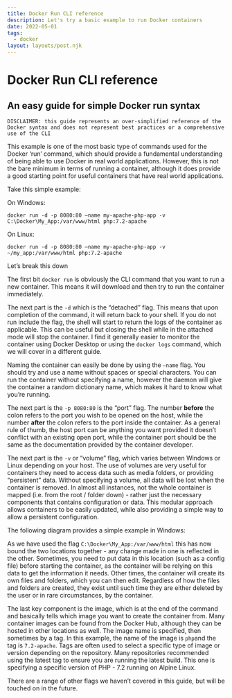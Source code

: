 ```yaml
---
title: Docker Run CLI reference
description: Let's try a basic example to run Docker containers
date: 2022-05-01
tags:
  - docker
layout: layouts/post.njk
---
```


# Docker Run CLI reference

## An easy guide for simple Docker run syntax

`DISCLAIMER: this guide represents an over-simplified reference of the Docker syntax and does not represent best practices or a comprehensive use of the CLI`

This example is one of the most basic type of commands used for the Docker ‘run’ command, which should provide a fundamental understanding of being able to use Docker in real world applications. However, this is not the bare minimum in terms of running a container, although it does provide a good starting point for useful containers that have real world applications. 

Take this simple example:

On Windows:

`docker run -d -p 8080:80 —name my-apache-php-app -v C:\Docker\My_App:/var/www/html php:7.2-apache`

On Linux:

`docker run -d -p 8080:80 —name my-apache-php-app -v ~/my_app:/var/www/html php:7.2-apache`

Let’s break this down

The first bit `docker run` is obviously the CLI command that you want to run a new container. This means it will download and then try to run the container immediately. 

The next part is the `-d` which is the “detached” flag. This means that upon completion of the command, it will return back to your shell. If you do not run include the flag, the shell will start to return the logs of the container as applicable. This can be useful but closing the shell while in the attached mode will stop the container. I find it generally easier to monitor the container using Docker Desktop or using the `docker logs` command, which we will cover in a different guide. 

Naming the container can easily be done by using the `—name` flag. You should try and use a name without spaces or special characters. You can run the container without specifying a name, however the daemon will give the container a random dictionary name, which makes it hard to know what you’re running. 

The next part is the `-p 8080:80` is the “port” flag. The number **before** the colon refers to the port you wish to be opened on the host, while the number **after** the colon refers to the port inside the container. As a general rule of thumb, the host port can be anything you want provided it doesn’t conflict with an existing open port, while the container port should be the same as the documentation provided by the container developer. 

The next part is the `-v` or “volume” flag, which varies between Windows or Linux depending on your host. The use of volumes are very useful for containers they need to access data such as media folders, or providing “persistent” data. Without specifying a volume, all data will be lost when the container is removed. In almost all instances, not the whole container is mapped (i.e. from the root / folder down) - rather just the necessary components that contains configuration or data. This modular approach allows containers to be easily updated, while also providing a simple way to allow a persistent configuration. 

The following diagram provides a simple example in Windows:



As we have used the flag `C:\Docker\My_App:/var/www/html` this has now bound the two locations together - any change made in one is reflected in the other. 
Sometimes, you need to put data in this location (such as a config file) before starting the container, as the container will be relying on this data to get the information it needs. Other times, the container will create its own files and folders, which you can then edit. 
Regardless of how the files and folders are created, they exist until such time they are either deleted by the user or in rare circumstances, by the container. 

The last key component is the image, which is at the end of the command and basically tells which image you want to create the container from. Many container images can be found from the Docker Hub, although they can be hosted in other locations as well. The image name is specified, then sometimes by a tag. In this example, the name of the image is `php`and the tag is `7.2-apache`‌. Tags are often used to select a specific type of image or version depending on the repository. Many repositories recommended using the latest tag to ensure you are running the latest build. This one is specifying a specific version of PHP - 7.2 running on Alpine Linux. 

There are a range of other flags we haven’t covered in this guide, but will be touched on in the future.   
